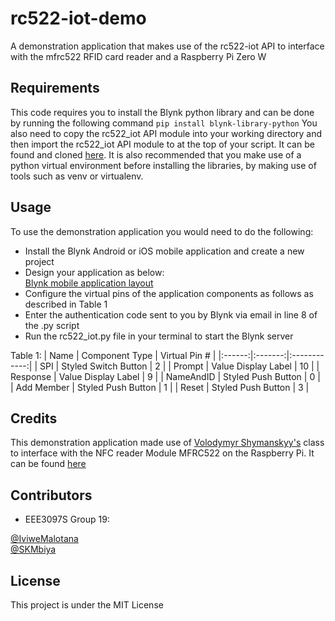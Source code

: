 rc522-iot-demo
==============

A demonstration application that makes use of the rc522-iot API to interface with the mfrc522 RFID card reader and a Raspberry Pi Zero W

Requirements
--------
This code requires you to install the Blynk python library and can be done by running the following command ``pip install blynk-library-python``
You also need to copy the rc522_iot API module into your working directory and then import the rc522_iot API module to at the top of your script. It can be found and cloned [here](https://github.com/SKMbiya/rc522-iot).
It is also recommended that you make use of a python virtual environment before installing the libraries, by making use of tools such as venv or virtualenv.

Usage
--------

To use the demonstration application you would need to do the following:
* Install the Blynk Android or iOS mobile application and create a new project
* Design your application as below:\
[Blynk mobile application layout](https://imgur.com/Qaw9UDV)
* Configure the virtual pins of the application components as follows as described in Table 1
* Enter the authentication code sent to you by Blynk via email in line 8 of the .py script
* Run the rc522_iot.py file in your terminal to start the Blynk server

Table 1:
| Name | Component Type | Virtual Pin #  |
|:------:|:-------:|:------------:|
| SPI | Styled Switch Button | 2 |
| Prompt | Value Display Label | 10 |
| Response | Value Display Label | 9 |
| NameAndID | Styled Push Button | 0 |
| Add Member | Styled Push Button | 1 |
| Reset | Styled Push Button | 3 |

Credits
-------

This demonstration application made use of [Volodymyr Shymanskyy's](https://github.com/vshymanskyy) class to interface with the NFC reader Module MFRC522 on the Raspberry Pi. It can be found [here](https://github.com/vshymanskyy/blynk-library-python)

Contributors
------------
* EEE3097S Group 19:

[@IviweMalotana](https://github.com/IviweMalotana)\
[@SKMbiya](https://github.com/SKMbiya)

License
-------

This project is under the MIT License

